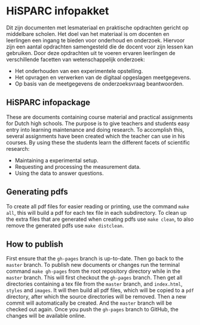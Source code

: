 HiSPARC infopakket
==================

Dit zijn documenten met lesmateriaal en praktische opdrachten gericht op
middelbare scholen. Het doel van het materiaal is om docenten en
leerlingen een ingang te bieden voor onderhoud en onderzoek. Hiervoor
zijn een aantal opdrachten samengesteld die de docent voor zijn lessen
kan gebruiken. Door deze opdrachten uit te voeren ervaren leerlingen de
verschillende facetten van wetenschappelijk onderzoek:

- Het onderhouden van een experimentele opstelling.
- Het opvragen en verwerken van de digitaal opgeslagen meetgegevens.
- Op basis van de meetgegevens de onderzoeksvraag beantwoorden. 


HiSPARC infopackage
-------------------

These are documents containing course material and practical assignments
for Dutch high schools. The purpose is to give teachers and students easy
entry into learning maintenance and doing research. To accomplish this,
several assignments have been created which the teacher can use in his
courses. By using these the students learn the different facets of
scientific research:

- Maintaining a experimental setup.
- Requesting and processing the measurement data.
- Using the data to answer questions.


Generating pdfs
---------------

To create all pdf files for easier reading or printing, use the command
`make all`, this will build a pdf for each tex file in each
subdirectory. To clean up the extra files that are generated when
creating pdfs use `make clean`, to also remove the generated pdfs use
`make distclean`.


How to publish
--------------

First ensure that the `gh-pages` branch is up-to-date. Then go back to
the `master` branch. To publish new documents or changes run the
terminal command `make gh-pages` from the root repository directory
while in the `master` branch. This will first checkout the `gh-pages`
branch. Then get all directories containing a tex file from the `master`
branch, and `index.html`, `styles` and `images`. It will then build all
pdf files, which will be copied to a `pdf` directory, after which the
source directories will be removed. Then a new commit will automatically
be created. And the `master` branch will be checked out again. Once you
push the `gh-pages` branch to GitHub, the changes will be available
online.
